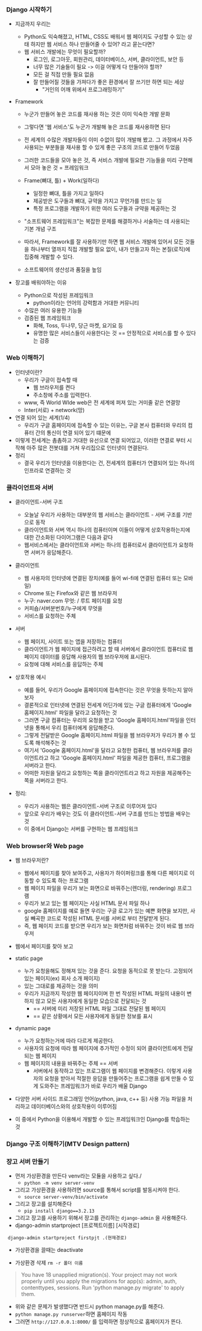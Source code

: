 ### Django 시작하기

- 지금까지 우리는
  - Python도 익숙해졌고, HTML, CSS도 배워서 웹 페이지도 구성할 수 있는 상태 하지만 웹 서비스 하나 만들어줄 수 있어? 라고 묻는다면?
  - 웹 서비스 개발에는 무엇이 필요할까?
    - 로그인, 로그아웃, 회원관리, 데이터베이스, 서버, 클라이언트, 보안 등
    - 너무 많은 기술들이 필요 -> 이걸 어떻게 다 만들어야 할까?
    - 모든 걸 직접 만들 필요 없음
    - 잘 만들어질 것들을 가져다가 좋은 환경에서 잘 쓰기만 하면 되는 세상
      - "거인의 어깨 위에서 프로그래밍하기"

- Framework

  - 누군가 만들어 놓은 코드를 재사용 하는 것은 이미 익숙한 개발 문화
  - 그렇다면 '웹 서비스'도 누군가 개발해 놓은 코드를 재사용하면 된다
  - 전 세계의 수많은 개발자들이 이미 수없이 많이 개발해 봤고. 그 과정에서 자주 사용되는 부분들을 재사용 할 수 있게 좋은 구조의 코드로 만들어 두었음
  - 그러한 코드들을 모아 놓은 것, 즉 서비스 개발에 필요한 기능들을 미리 구현해서 모아 놓은 것 = 프레임워크
  - Frame(뼈대, 틀) + Work(일하다)
    - 일정한 뼈대, 틀을 가지고 일하다
    - 제공받은 도구들과 뼈대, 규약을 가지고 무언가를 만드는 일
    - 특정 프로그램을 개발하기 위한 여러 도구들과 규약을 제공하는 것
  - "소프트웨어 프레임워크"는 복잡한 문제를 해결하거나 서술하는 데 사용되는 기본 개념 구조

  - 따라서, Framework를 잘 사용하기만 하면 웹 서비스 개발에 있어서 모든 것들을 하나부터 열까지 직접 개발할 필요 없이, 내가 만들고자 하는 본질(로직)에 집중해 개발할 수 있다.
  - 소프트웨어의 생산성과 품질을 높임

- 장고를 배워야하는 이유
  - Python으로 작성된 프레임워크
    - python이라는 언어의 강력함과 거대한 커뮤니티
  - 수많은 여러 유용한 기능들
  - 검증된 웹 프레임워크
    - 화해, Toss, 두나무, 당근 마켓, 요기요 등
    - 유명한 많은 서비스들이 사용한다는 것 == 안정적으로 서비스를 할 수 있다는 검증 





### Web 이해하기

- 인터넷이란?
  - 우리가 구글이 접속할 때
    - 웹 브라우저를 켠다
    - 주소창에 주소를 입력한다.
  - www, 즉 World WIde web은 전 세계에 퍼져 있는 거미줄 같은 연결망
  - Inter(서로) + network(망)
- 연결 되어 있는 세계(1/4)
  - 우리가 구글 홈페이지에 접속할 수 있는 이유는, 구글 본사 컴퓨터와 우리의 컴퓨터 간의 통신이 연결 되어 있기 떄문에
- 이렇게 전세계는 촘촘하고 거대한 유선으로 연결 되어있고, 이러한 연결로 부터 시작해 아주 많은 전봇대를 거쳐 우리집으로 인터넷이 연결된다.
- 정리
  - 결국 우리가 인터넷을 이용한다는 건, 전세계의 컴퓨터가 연결되어 있는 하나의 인프라로 연결하는 것



### 클라이언트와 서버

- 클라이언트-서버 구조
  - 오늘날 우리가 사용하는 대부분의 웹 서비스는 클라이언트 - 서버 구조를 기반으로 동작
  - 클라이언트와 서버 역시 하나의 컴퓨터이며 이들이 어떻게 상호작용하는지에 대한 간소화된 다이어그램은 다음과 같다
  - 웹서비스에서는 클라이언트와 서버는 하나의 컴퓨터로서 클라이언트가 요청하면 서버가 응답해준다.
- 클라이언트
  - 웹 사용자의 인터넷에 연결된 장치(예를 들어 wi-fi에 연결된 컴퓨터 또는 모바일)
  - Chrome 또는 Firefox와 같은 웹 브라우저
  - 누구: naver.com 무엇: / 루트 페이지를 요청
  - 커피숍/서버분번호/누구에게 무엇을 
  - 서비스를 요청하는 주체

- 서버
  - 웹 페이지, 사이트 또는 앱을 저장하는 컴퓨터
  - 클라이언트가 웹 페이지에 접근하려고 할 때 서버에서 클라이언트 컴퓨터로 웹 페이지 데이터를 응답해 사용자의 웹 브라우저에 표시된다.
  - 요청에 대해 서비스를 응답하는 주체
- 상호작용 예시
  - 예를 들어, 우리가 Google 홈페이지에 접속한다는 것은 무엇을 뜻하는지 알아보자
  - 결론적으로 인터넷에 연결된 전세계 어딘가에 있는 구글 컴퓨터에게 'Google 홈페이지.html' 파일을 달라고 요청하는 것
  - 그러면 구글 컴퓨터는 우리의 요청을 받고 'Google 홈페이지.html'파일을 인터넷을 통해서 우리 컴퓨터에게 응답해준다.
  - 그렇게 전달받은 Google 홈페이지.html 파일을 웹 브라우저가 우리가 볼 수 있도록 해석해주는 것
  - 여기서 'Google 홈페이지.html'을 달라고 요청한 컴퓨터, 웹 브라우저를 클라이언트라고 하고 'Google 홈페이지.html' 파일을 제공한 컴퓨터, 프로그램을 서버라고 한다. 
  - 어떠한 자원을 달라고 요청하는 쪽을 클라이언트라고 하고 자원을 제공해주는 쪽을 서버라고 한다. 
- 정리:
  - 우리가 사용하는 웹은 클라이언트-서버 구조로 이루어져 있다
  - 앞으로 우리가 배우는 것도 이 클라이언트-서버 구조를 만드는 방법을 배우는 것
  - 이 중에서 Django는 서버를 구현하는 웹 프레임워크



### Web browser와 Web page

- 웹 브라우저란?
  - 웹에서 페이지를 찾아 보여주고, 사용자가 하이퍼링크를 통해 다른 페이지로 이동할 수 있도록 하는 프로그램
  - 웹 페이지 파일을 우리가 보는 화면으로 바꿔주는(렌더링, rendering) 프로그램
  - 우리가 보고 있는 웹 페이지는 사실 HTML 문서 파일 하나
  - google 홈페이지를 예로 들면 우리는 구글 로고가 있는 예쁜 화면을 보지만, 사실 빼곡한 코드로 작성된 HTML 문서를 서버로 부터 전달받게 된다.
  - 즉, 웹 페이지 코드를 받으면 우리가 보는 화면처럼 바꿔주는 것이 바로 웹 브라우저

- 웹에서 페이지를 찾아 보고 
- static page 
  - 누가 요청을해도 정해져 있는 것을 준다. 요청을 동적으로 못 받는다. 고정되어 있는 페이지(ex) 회사 소개 페이지)
  - 있는 그대로를 제공하는 것을 의미
  - 우리가 지금까지 작성한 웹 페이지이며 한 번 작성된 HTML 파일의 내용이 변하지 않고 모든 사용자에게 동일한 모습으로 전달되는 것
    - == 서버에 미리 저장된 HTML 파일 그대로 전달된 웹 페이지
    - == 같은 상황에서 모든 사용자에게 동일한 정보를 표시
- dynamic page
  -  누가 요청하는거에 따라 다르게 제공한다.
  - 사용자의 요청에 따라 웹 페이지에 추가적인 수정이 되어 클라이언트에게 전달되는 웹 페이지
  - 웹 페이지의 내용을 바꿔주는 주체 == 서버
    - 서버에서 동작하고 있는 프로그램이 웹 페이지를 변경해준다. 이렇게 사용자의 요청을 받아서 적절한 응답을 만들어주는 프로그램을 쉽게 만들 수 있게 도와주는 프레임워크가 바로 우리가 배울 Django
- 다양한 서버 사이드 프로그래밍 언어(python, java, c++ 등) 사용 가능 파일을 처리하고 데이터베이스와의 상호작용이 이루어짐
- 이 중에서 Python을 이용해서 개발할 수 있는 프레임워크인 Django를 학습하는 것





### Django 구조 이해하기(MTV Design pattern)















### 장고 서버 만들기

- 먼저 가상환경을 만든다 venv라는 모듈을 사용하고 싶다./
  - `python -m venv server-venv`
- 그리고 가상환경을 사용하려면 source를 통해서 script를 발동시켜야 한다.
  - `source server-venv/bin/activate`
- 그리고 장고를 설치해준다
  - `pip install django==3.2.13`
- 그리고 장고를 사용하기 위해서 장고를 관리하는 `django-admin` 을 사용해준다.
- django-admin startproject [프로젝트이름] [시작경로]

​		`django-admin startproject firstpjt .(현재경로)`

- 가상환경을 끌때는 deactivate 

- 가상환경 삭제 `rm -r 폴더 이름`

> You have 18 unapplied migration(s). Your project may not work properly until you apply the migrations for app(s): admin, auth, contenttypes, sessions.
> Run 'python manage.py migrate' to apply them.

- 위와 같은 문제가 발생했다면 반드시 python manage.py를 해준다.
- `python manage.py runserver`하면 홈페이지 작동
- 그러면  `http://127.0.0.1:8000/` 를 입력하면 정상적으로 홈페이지가 뜬다.


